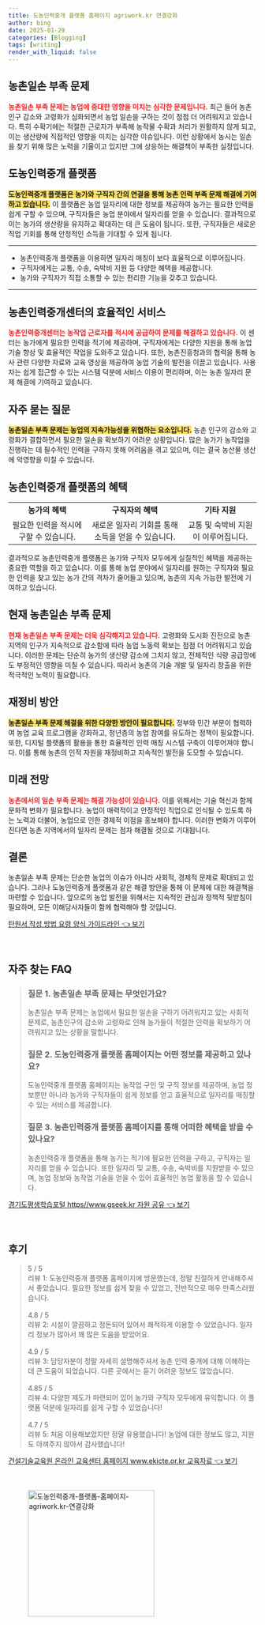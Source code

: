 ```yaml
---
title: 도농인력중개 플랫폼 홈페이지 agriwork.kr 연결강화
author: bing
date: 2025-01-29
categories: [Blogging]
tags: [writing]
render_with_liquid: false
---
```



<h2 id='농촌일손부족문제'>농촌일손 부족 문제</h2>

<p><b><span style="color: #ee2323;">농촌일손 부족 문제는 농업에 중대한 영향을 미치는 심각한 문제입니다.</span></b> 최근 들어 농촌 인구 감소와 고령화가 심화되면서 농업 일손을 구하는 것이 점점 더 어려워지고 있습니다. 특히 수확기에는 적절한 근로자가 부족해 농작물 수확과 처리가 원활하지 않게 되고, 이는 생산량에 직접적인 영향을 미치는 심각한 이슈입니다. 이런 상황에서 농시는 일손을 찾기 위해 많은 노력을 기울이고 있지만 그에 상응하는 해결책이 부족한 실정입니다.</p>

<h2 id='도농인력중개플랫폼'>도농인력중개 플랫폼</h2>

<p><b><span style="background-color: #ffe066;">도농인력중개 플랫폼은 농가와 구직자 간의 연결을 통해 농촌 인력 부족 문제 해결에 기여하고 있습니다.</span></b> 이 플랫폼은 농업 일자리에 대한 정보를 제공하여 농가는 필요한 인력을 쉽게 구할 수 있으며, 구직자들은 농업 분야에서 일자리를 얻을 수 있습니다. 결과적으로 이는 농가의 생산량을 유지하고 확대하는 데 큰 도움이 됩니다. 또한, 구직자들은 새로운 직업 기회를 통해 안정적인 소득을 기대할 수 있게 됩니다.</p>

<hr />

<ul>
    <li>농촌인력중개 플랫폼을 이용하면 일자리 매칭이 보다 효율적으로 이루어집니다.</li>
    <li>구직자에게는 교통, 수송, 숙박비 지원 등 다양한 혜택을 제공합니다.</li>
    <li>농가와 구직자가 직접 소통할 수 있는 편리한 기능을 갖추고 있습니다.</li>
</ul>

<hr />

<h2 id='농촌인력중개센터'>농촌인력중개센터의 효율적인 서비스</h2>

<p><b><span style="color: #ee2323;">농촌인력중개센터는 농작업 근로자를 적시에 공급하여 문제를 해결하고 있습니다.</span></b> 이 센터는 농가에게 필요한 인력을 적기에 제공하며, 구직자에게는 다양한 지원을 통해 농업 기술 향상 및 효율적인 작업을 도와주고 있습니다. 또한, 농촌진흥청과의 협력을 통해 농사 관련 다양한 자료와 교육 영상을 제공하여 농업 기술의 발전을 이끌고 있습니다. 사용자는 쉽게 접근할 수 있는 시스템 덕분에 서비스 이용이 편리하며, 이는 농촌 일자리 문제 해결에 기여하고 있습니다.</p>

<h2 id='자주묻는질문'>자주 묻는 질문</h2>

<p><b><span style="background-color: #ffe066;">농촌일손 부족 문제는 농업의 지속가능성을 위협하는 요소입니다.</span></b> 농촌 인구의 감소와 고령화가 결합하면서 필요한 일손을 확보하기 어려운 상황입니다. 많은 농가가 농작업을 진행하는 데 필수적인 인력을 구하지 못해 어려움을 겪고 있으며, 이는 결국 농산물 생산에 악영향을 미칠 수 있습니다.</p>

<h2 id='혜택'>농촌인력중개 플랫폼의 혜택</h2>

<table>
    <tr>
        <td style="text-align: center; height: 17px;"><b>농가의 혜택</b></td>
        <td style="text-align: center; height: 17px;"><b>구직자의 혜택</b></td>
        <td style="text-align: center; height: 17px;"><b>기타 지원</b></td>
    </tr>
    <tr>
        <td style="text-align: center; height: 17px;">필요한 인력을 적시에 구할 수 있습니다.</td>
        <td style="text-align: center; height: 17px;">새로운 일자리 기회를 통해 소득을 얻을 수 있습니다.</td>
        <td style="text-align: center; height: 17px;">교통 및 숙박비 지원이 이루어집니다.</td>
    </tr>
</table>

<p>결과적으로 농촌인력중개 플랫폼은 농가와 구직자 모두에게 실질적인 혜택을 제공하는 중요한 역할을 하고 있습니다. 이를 통해 농업 분야에서 일자리를 원하는 구직자와 필요한 인력을 찾고 있는 농가 간의 격차가 줄어들고 있으며, 농촌의 지속 가능한 발전에 기여하고 있습니다.</p>

<h2 id='현재상황'>현재 농촌일손 부족 문제</h2>

<p><b><span style="color: #ee2323;">현재 농촌일손 부족 문제는 더욱 심각해지고 있습니다.</span></b> 고령화와 도시화 진전으로 농촌 지역의 인구가 지속적으로 감소함에 따라 농업 노동력 확보는 점점 더 어려워지고 있습니다. 이러한 문제는 단순히 농가의 생산량 감소에 그치지 않고, 전체적인 식량 공급망에도 부정적인 영향을 미칠 수 있습니다. 따라서 농촌의 기술 개발 및 일자리 창출을 위한 적극적인 노력이 필요합니다.</p>

<h2 id='재정비'>재정비 방안</h2>

<p><b><span style="background-color: #ffe066;">농촌일손 부족 문제 해결을 위한 다양한 방안이 필요합니다.</span></b> 정부와 민간 부문이 협력하여 농업 교육 프로그램을 강화하고, 청년층의 농업 참여를 유도하는 정책이 필요합니다. 또한, 디지털 플랫폼의 활용을 통한 효율적인 인력 매칭 시스템 구축이 이루어져야 합니다. 이를 통해 농촌의 인적 자원을 재정비하고 지속적인 발전을 도모할 수 있습니다.</p>

<h2 id='미래전망'>미래 전망</h2>

<p><b><span style="color: #ee2323;">농촌에서의 일손 부족 문제는 해결 가능성이 있습니다.</span></b> 이를 위해서는 기술 혁신과 함께 문화적 변화가 필요합니다. 농업이 매력적이고 안정적인 직업으로 인식될 수 있도록 하는 노력과 더불어, 농업으로 인한 경제적 이점을 홍보해야 합니다. 이러한 변화가 이루어진다면 농촌 지역에서의 일자리 문제는 점차 해결될 것으로 기대됩니다.</p>

<h2 id='결론'>결론</h2>

<p>농촌일손 부족 문제는 단순한 농업의 이슈가 아니라 사회적, 경제적 문제로 확대되고 있습니다. 그러나 도농인력중개 플랫폼과 같은 해결 방안을 통해 이 문제에 대한 해결책을 마련할 수 있습니다. 앞으로의 농업 발전을 위해서는 지속적인 관심과 정책적 뒷받침이 필요하며, 모든 이해당사자들이 함께 협력해야 할 것입니다.</p>


<p><a class="click-button" title="탄원서 작성 방법 요령 양식 가이드라인" href="https://aptwhite.github.io/posts/%ED%83%84%EC%9B%90%EC%84%9C-%EC%9E%91%EC%84%B1-%EB%B0%A9%EB%B2%95-%EC%9A%94%EB%A0%B9-%EC%96%91%EC%8B%9D-%EA%B0%80%EC%9D%B4%EB%93%9C%EB%9D%BC%EC%9D%B8/" rel="dofollow">탄원서 작성 방법 요령 양식 가이드라인 👈 보기</a></p><br>
<h2 id='자주_찾는_FAQ'>자주 찾는 FAQ</h2>
<div itemscope="" itemtype="https://schema.org/FAQPage"> 
<blockquote> 
<div itemscope="" itemprop="mainEntity" itemtype="https://schema.org/Question"> 
<h3 itemprop="name">질문 1. 농촌일손 부족 문제는 무엇인가요?</h3> 
<div itemscope="" itemprop="acceptedAnswer" itemtype="https://schema.org/Answer"> 
<span itemprop="text"> 
<p>농촌일손 부족 문제는 농업에서 필요한 일손을 구하기 어려워지고 있는 사회적 문제로, 농촌인구의 감소와 고령화로 인해 농가들이 적절한 인력을 확보하기 어려워지고 있는 상황을 말합니다.</p> 
</span> 
</div> 
</div> 

<div itemscope="" itemprop="mainEntity" itemtype="https://schema.org/Question"> 
<h3 itemprop="name">질문 2. 도농인력중개 플랫폼 홈페이지는 어떤 정보를 제공하고 있나요?</h3> 
<div itemscope="" itemprop="acceptedAnswer" itemtype="https://schema.org/Answer"> 
<span itemprop="text"> 
<p>도농인력중개 플랫폼 홈페이지는 농작업 구인 및 구직 정보를 제공하며, 농업 정보뿐만 아니라 농가와 구직자들이 쉽게 정보를 얻고 효율적으로 일자리를 매칭할 수 있는 서비스를 제공합니다.</p> 
</span> 
</div> 
</div> 

<div itemscope="" itemprop="mainEntity" itemtype="https://schema.org/Question"> 
<h3 itemprop="name">질문 3. 농촌인력중개 플랫폼 홈페이지를 통해 어떠한 혜택을 받을 수 있나요?</h3> 
<div itemscope="" itemprop="acceptedAnswer" itemtype="https://schema.org/Answer"> 
<span itemprop="text"> 
<p>농촌인력중개 플랫폼을 통해 농가는 적기에 필요한 인력을 구하고, 구직자는 일자리를 얻을 수 있습니다. 또한 일자리 및 교통, 수송, 숙박비를 지원받을 수 있으며, 농업 정보와 농작업 기술을 얻을 수 있어 효율적인 농업 활동을 할 수 있습니다.</p> 
</span> 
</div> 
</div> 
</blockquote> 
</div>
<p><a class="click-button" title="경기도평생학습포털 https//www.gseek.kr 자원 공유" href="https://aptwhite.github.io/posts/%EA%B2%BD%EA%B8%B0%EB%8F%84%ED%8F%89%EC%83%9D%ED%95%99%EC%8A%B5%ED%8F%AC%ED%84%B8-httpswww.gseek.kr-%EC%9E%90%EC%9B%90-%EA%B3%B5%EC%9C%A0/" rel="dofollow">경기도평생학습포털 https//www.gseek.kr 자원 공유 👈 보기</a></p><br>
<h2 id='후기'>후기</h2>
<div itemscope itemtype="https://schema.org/Product">
  <blockquote>
  <div itemprop="review" itemscope itemtype="https://schema.org/Review">
      <div itemprop="reviewRating" itemscope itemtype="https://schema.org/Rating"> <span itemprop="ratingValue">5</span> / <span itemprop="bestRating">5</span> </div>
      <span itemprop="reviewBody">리뷰 1: 도농인력중개 플랫폼 홈페이지에 방문했는데, 정말 친절하게 안내해주셔서 좋았습니다. 필요한 정보를 쉽게 찾을 수 있었고, 전반적으로 매우 만족스러웠습니다.</span>
  </div>
  <br>
  <div itemprop="review" itemscope itemtype="https://schema.org/Review">
      <div itemprop="reviewRating" itemscope itemtype="https://schema.org/Rating"> <span itemprop="ratingValue">4.8</span> / <span itemprop="bestRating">5</span> </div>
      <span itemprop="reviewBody">리뷰 2: 시설이 깔끔하고 정돈되어 있어서 쾌적하게 이용할 수 있었습니다. 일자리 정보가 많아서 꽤 많은 도움을 받았어요.</span>
  </div>
  <br>
  <div itemprop="review" itemscope itemtype="https://schema.org/Review">
      <div itemprop="reviewRating" itemscope itemtype="https://schema.org/Rating"> <span itemprop="ratingValue">4.9</span> / <span itemprop="bestRating">5</span> </div>
      <span itemprop="reviewBody">리뷰 3: 담당자분이 정말 자세히 설명해주셔서 농촌 인력 중개에 대해 이해하는 데 큰 도움이 되었습니다. 다른 곳에서는 듣기 어려운 정보도 많았습니다.</span>
  </div>
  <br>
  <div itemprop="review" itemscope itemtype="https://schema.org/Review">
      <div itemprop="reviewRating" itemscope itemtype="https://schema.org/Rating"> <span itemprop="ratingValue">4.85</span> / <span itemprop="bestRating">5</span> </div>
      <span itemprop="reviewBody">리뷰 4: 다양한 제도가 마련되어 있어 농가와 구직자 모두에게 유익합니다. 이 플랫폼 덕분에 일자리를 쉽게 구할 수 있었습니다!</span>
  </div>
  <br>
  <div itemprop="review" itemscope itemtype="https://schema.org/Review">
      <div itemprop="reviewRating" itemscope itemtype="https://schema.org/Rating"> <span itemprop="ratingValue">4.7</span> / <span itemprop="bestRating">5</span> </div>
      <span itemprop="reviewBody">리뷰 5: 처음 이용해보았지만 정말 유용했습니다! 농업에 대한 정보도 많고, 지원도 아껴주지 않아서 감사했습니다!</span>
  </div>
  </blockquote>
</div>
<p><a class="click-button" title="건설기술교육원 온라인 교육센터 홈페이지 www.ekicte.or.kr 교육자료" href="https://aptwhite.github.io/posts/%EA%B1%B4%EC%84%A4%EA%B8%B0%EC%88%A0%EA%B5%90%EC%9C%A1%EC%9B%90-%EC%98%A8%EB%9D%BC%EC%9D%B8-%EA%B5%90%EC%9C%A1%EC%84%BC%ED%84%B0-%ED%99%88%ED%8E%98%EC%9D%B4%EC%A7%80-www.ekicte.or.kr-%EA%B5%90%EC%9C%A1%EC%9E%90%EB%A3%8C/" rel="dofollow">건설기술교육원 온라인 교육센터 홈페이지 www.ekicte.or.kr 교육자료 👈 보기</a></p><br>
<figure class="image"><img src="https://aptwhite.github.io/assets/img/thumbnail/도농인력중개-플랫폼-홈페이지-agriwork.kr-연결강화.webp" alt="도농인력중개-플랫폼-홈페이지-agriwork.kr-연결강화" width="256" height="256"></figure>